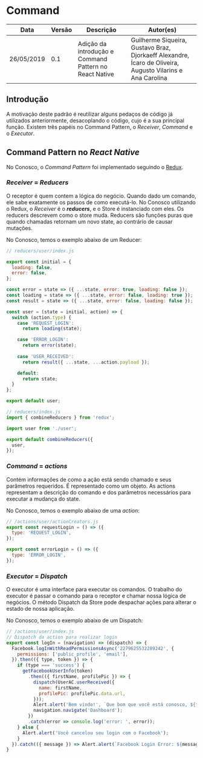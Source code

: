 # Command

| **Data**   | **Versão** | **Descrição**               | **Autor(es)**  |
| ---------- | ---------- | --------------------------- | -------------- |
| 26/05/2019 | 0.1        | Adição da introdução e Command Pattern no React Native | Guilherme Siqueira, Gustavo Braz, Djorkaeff Alexandre, Ícaro de Oliveira, Augusto Vilarins e Ana Carolina |

## Introdução
A motivação deste padrão é reutilizar alguns pedaços de código já utilizados anteriormente, desacoplando o código, cujo é a sua principal função. Existem três papéis no Command Pattern, o *Receiver*, *Command* e o *Executor*.

## Command Pattern no *React Native*
No Conosco, o *Command Pattern* foi implementado seguindo o [Redux](https://redux.js.org/).

### *Receiver* = *Reducers*
O receptor é quem contem a lógica do negócio. Quando dado um comando, ele sabe exatamente os passos de como executá-lo. No Conosco utilizando o Redux, o *Receiver* é o ***reducers***, e o Store é instanciado com eles. Os reducers descrevem como o store muda. 
Reducers são funções puras que quando chamadas retornam um novo state, ao contrário de causar mutações. 

No Conosco, temos o exemplo abaixo de um Reducer:

```javascript
// reducers/user/index.js

export const initial = {
  loading: false,
  error: false,
};

const error = state => ({ ...state, error: true, loading: false });
const loading = state => ({ ...state, error: false, loading: true });
const result = state => ({ ...state, error: false, loading: false });

const user = (state = initial, action) => {
  switch (action.type) {
    case 'REQUEST_LOGIN':
      return loading(state);

    case 'ERROR_LOGIN':
      return error(state);
    
    case 'USER_RECEIVED':
      return result({ ...state, ...action.payload });

    default:
      return state;
  }
};

export default user;
```

```javascript
// reducers/index.js
import { combineReducers } from 'redux';

import user from './user';

export default combineReducers({
  user,
});
```

### *Command* = *actions*
Contém informações de como a ação está sendo chamado e seus parâmetros requeridos. É representado como um objeto. As actions representam a descrição do comando e dos parâmetros necessários para executar a mudança do state.

No Conosco, temos o exemplo abaixo de uma *action*:

```javascript
// /actions/user/actionCreators.js
export const requestLogin = () => ({
  type: 'REQUEST_LOGIN',
});

export const errorLogin = () => ({
  type: 'ERROR_LOGIN',
});
```

### *Executor*  =  *Dispatch*
O executor é uma interface para executar os comandos. O trabalho do executor é passar o comando para o receptor e chamar nossa lógica de negócios. O método Dispatch da Store pode despachar ações para alterar o estado de nossa aplicação.

No Conosco, temos o exemplo abaixo de um Dispatch:

```javascript
// /actions/user/index.js
// Dispatch da action para realizar login
export const logIn = (navigation) => (dispatch) => {
  Facebook.logInWithReadPermissionsAsync('2279625532289242', {
    permissions: ['public_profile', 'email'],
  }).then(({ type, token }) => {
    if (type === 'success') {
      getFacebookUserInfo(token)
        .then(({ firstName, profilePic }) => {
          dispatch(UserAC.userReceived({
            name: firstName,
            profilePic: profilePic.data.url,
          }));
          Alert.alert('Bem vindo!', `Que bom que você está conosco, ${firstName}!`);
          navigation.navigate('Dashboard');
        })
        .catch(error => console.log('error: ', error));
    } else {
      Alert.alert('Você cancelou seu login com o Facebook');
    }
  }).catch(({ message }) => Alert.alert(`Facebook Login Error: ${message}`));
}
```
